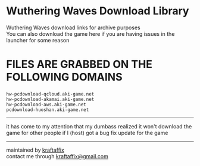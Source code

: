 # Wuthering Waves Download Library
Wuthering Waves download links for archive purposes \
You can also download the game here if you are having issues in the launcher for  some reason

# FILES ARE GRABBED ON THE FOLLOWING DOMAINS
`hw-pcdownload-qcloud.aki-game.net`‎ \
`hw-pcdownload-akamai.aki-game.net` \
`hw-pcdownload-aws.aki-game.net` \
`pcdownload-huoshan.aki-game.net`
___
it has come to my attention that my dumbass realized it won't download the game for other people if I (host) got a bug fix update for the game
___
maintained by [kraftaffix](https://github.com/KraftAffix) \
contact me through kraftaffix@gmail.com
